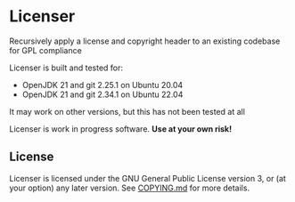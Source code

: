 # Licenser

Recursively apply a license and copyright header to an existing codebase for GPL compliance

Licenser is built and tested for:
* OpenJDK 21 and git 2.25.1 on Ubuntu 20.04
* OpenJDK 21 and git 2.34.1 on Ubuntu 22.04

It may work on other versions, but this has not been tested at all

Licenser is work in progress software. **Use at your own risk!**

## License

Licenser is licensed under the GNU General Public License version 3, or (at your option) any later version. See [COPYING.md](./COPYING.md) for more details.
